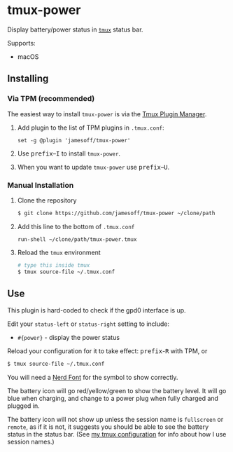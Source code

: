 # tmux-power

Display battery/power status in [`tmux`](https://tmux.github.io/) status bar.

Supports:

- macOS

## Installing

### Via TPM (recommended)

The easiest way to install `tmux-power` is via the [Tmux Plugin
Manager](https://github.com/tmux-plugins/tpm).

1. Add plugin to the list of TPM plugins in `.tmux.conf`:

    ``` tmux
    set -g @plugin 'jamesoff/tmux-power'
    ```

2. Use <kbd>prefix</kbd>–<kbd>I</kbd> to install `tmux-power`.

3. When you want to update `tmux-power` use <kbd>prefix</kbd>–<kbd>U</kbd>.

### Manual Installation

1. Clone the repository

    ``` sh
    $ git clone https://github.com/jamesoff/tmux-power ~/clone/path
    ```

2. Add this line to the bottom of `.tmux.conf`

    ``` tmux
    run-shell ~/clone/path/tmux-power.tmux
    ```

3. Reload the `tmux` environment

    ``` sh
    # type this inside tmux
    $ tmux source-file ~/.tmux.conf
    ```

## Use

This plugin is hard-coded to check if the gpd0 interface is up.

Edit your `status-left` or `status-right` setting to include:

- `#{power}` - display the power status

Reload your configuration for it to take effect: <kbd>prefix</kbd>-<kbd>R</kbd> with TPM, or

``` sh
$ tmux source-file ~/.tmux.conf
```

You will need a [Nerd Font](https://github.com/ryanoasis/nerd-fonts) for the symbol to show correctly.

The battery icon will go red/yellow/green to show the battery level. It will go blue when charging, and change to a power plug when fully charged and plugged in.

The battery icon will not show up unless the session name is `fullscreen` or `remote`, as if it is not, it suggests you should be able to see the battery status in the status bar. (See [my tmux configuration](https://jamesoff.net/2017/08/26/tmux-configuration.html) for info about how I use session names.)

